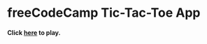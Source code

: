 # freeCodeCamp Tic-Tac-Toe App

#### Click [here](https://delamoe.github.io/fcc-tic-tac-toe/) to play.
